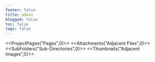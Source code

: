 ```yaml
---
footer: false
title: admin
blogged: false
toc: false
tags: false
---
```


<<ProjectPages("Pages",0)>>
<<Attachments("Adjacent Files",0)>>
<<SubFolders("Sub-Directories",0)>>
<<Thumbnails("Adjacent Images",0)>>

